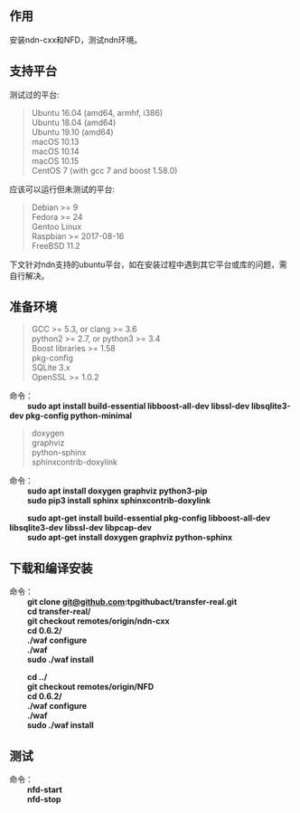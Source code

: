 ## 作用
安装ndn-cxx和NFD，测试ndn环境。

## 支持平台

测试过的平台:
> Ubuntu 16.04 (amd64, armhf, i386)  
> Ubuntu 18.04 (amd64)  
> Ubuntu 19.10 (amd64)  
> macOS 10.13  
> macOS 10.14  
> macOS 10.15  
> CentOS 7 (with gcc 7 and boost 1.58.0)  

应该可以运行但未测试的平台:
> Debian >= 9  
> Fedora >= 24  
> Gentoo Linux  
> Raspbian >= 2017-08-16  
> FreeBSD 11.2  

下文针对ndn支持的ubuntu平台，如在安装过程中遇到其它平台或库的问题，需自行解决。

## 准备环境
> GCC >= 5.3, or clang >= 3.6  
> python2 >= 2.7, or python3 >= 3.4  
> Boost libraries >= 1.58  
> pkg-config  
> SQLite 3.x  
> OpenSSL >= 1.0.2  

命令：  
&#160; &#160; &#160; &#160; **sudo apt install build-essential libboost-all-dev libssl-dev libsqlite3-dev pkg-config python-minimal**

> doxygen  
> graphviz  
> python-sphinx  
> sphinxcontrib-doxylink  

命令：  
&#160; &#160; &#160; &#160; **sudo apt install doxygen graphviz python3-pip**  
&#160; &#160; &#160; &#160; **sudo pip3 install sphinx sphinxcontrib-doxylink**

&#160; &#160; &#160; &#160; **sudo apt-get install build-essential pkg-config libboost-all-dev libsqlite3-dev libssl-dev libpcap-dev**  
&#160; &#160; &#160; &#160; **sudo apt-get install doxygen graphviz python-sphinx**

## 下载和编译安装
命令：  
&#160; &#160; &#160; &#160; **git clone git@github.com:tpgithubact/transfer-real.git**  
&#160; &#160; &#160; &#160; **cd transfer-real/**  
&#160; &#160; &#160; &#160; **git checkout remotes/origin/ndn-cxx**  
&#160; &#160; &#160; &#160; **cd 0.6.2/**  
&#160; &#160; &#160; &#160; **./waf configure**  
&#160; &#160; &#160; &#160; **./waf**  
&#160; &#160; &#160; &#160; **sudo ./waf install**  

&#160; &#160; &#160; &#160; **cd ../**  
&#160; &#160; &#160; &#160; **git checkout remotes/origin/NFD**  
&#160; &#160; &#160; &#160; **cd 0.6.2/**  
&#160; &#160; &#160; &#160; **./waf configure**  
&#160; &#160; &#160; &#160; **./waf**  
&#160; &#160; &#160; &#160; **sudo ./waf install**  

## 测试
命令：  
&#160; &#160; &#160; &#160; **nfd-start**  
&#160; &#160; &#160; &#160; **nfd-stop**
